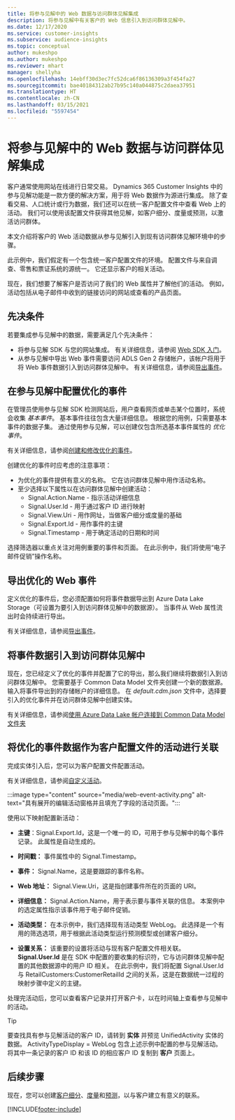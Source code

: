 ```yaml
---
title: 将参与见解中的 Web 数据与访问群体见解集成
description: 将参与见解中有关客户的 Web 信息引入到访问群体见解中。
ms.date: 12/17/2020
ms.service: customer-insights
ms.subservice: audience-insights
ms.topic: conceptual
author: mukeshpo
ms.author: mukeshpo
ms.reviewer: mhart
manager: shellyha
ms.openlocfilehash: 14ebff30d3ec7fc52dca6f86136309a3f454fa27
ms.sourcegitcommit: bae40184312ab27b95c140a044875c2daea37951
ms.translationtype: HT
ms.contentlocale: zh-CN
ms.lasthandoff: 03/15/2021
ms.locfileid: "5597454"
---
```

# <a name="integrate-web-data-from-engagement-insights-with-audience-insights"></a>将参与见解中的 Web 数据与访问群体见解集成

客户通常使用网站在线进行日常交易。 Dynamics 365 Customer Insights 中的参与见解功能是一款方便的解决方案，用于将 Web 数据作为源进行集成。 除了查看交易、人口统计或行为数据，我们还可以在统一客户配置文件中查看 Web 上的活动。 我们可以使用该配置文件获得其他见解，如客户细分、度量或预测，以激活访问群体。

本文介绍将客户的 Web 活动数据从参与见解引入到现有访问群体见解环境中的步骤。

此示例中，我们假定有一个包含统一客户配置文件的环境。 配置文件与来自调查、零售和票证系统的源统一。 它还显示客户的相关活动。 

现在，我们想要了解客户是否访问了我们的 Web 属性并了解他们的活动。 例如，活动包括从电子邮件中收到的链接访问的网站或查看的产品页面。

## <a name="prerequisites"></a>先决条件

若要集成参与见解中的数据，需要满足几个先决条件： 

- 将参与见解 SDK 与您的网站集成。 有关详细信息，请参阅 [Web SDK 入门](../engagement-insights/instrument-website.md)。
- 从参与见解中导出 Web 事件需要访问 ADLS Gen 2 存储帐户，该帐户将用于将 Web 事件数据引入到访问群体见解中。 有关详细信息，请参阅[导出事件](../engagement-insights/export-events.md)。

## <a name="configure-refined-events-in-engagement-insights"></a>在参与见解中配置优化的事件

在管理员使用参与见解 SDK 检测网站后，用户查看网页或单击某个位置时，系统会收集 *基本事件*。 基本事件往往包含大量详细信息。 根据您的用例，只需要基本事件的数据子集。 通过使用参与见解，可以创建仅包含所选基本事件属性的 *优化事件*。     

有关详细信息，请参阅[创建和修改优化的事件](../engagement-insights/refined-events.md)。

创建优化的事件时应考虑的注意事项： 

- 为优化的事件提供有意义的名称。 它在访问群体见解中用作活动名称。
- 至少选择以下属性以在访问群体见解中创建活动： 
    - Signal.Action.Name - 指示活动详细信息
    - Signal.User.Id - 用于通过客户 ID 进行映射
    - Signal.View.Uri - 用作网址，当做客户细分或度量的基础
    - Signal.Export.Id - 用作事件的主键 <!-- system generated, do we need to list?-->
    - Signal.Timestamp - 用于确定活动的日期和时间

选择筛选器以重点关注对用例重要的事件和页面。 在此示例中，我们将使用“电子邮件促销”操作名称。

## <a name="export-the-refined-web-events"></a>导出优化的 Web 事件 

定义优化的事件后，您必须配置如何将事件数据导出到 Azure Data Lake Storage（可设置为要引入到访问群体见解中的数据源）。 当事件从 Web 属性流出时会持续进行导出。

有关详细信息，请参阅[导出事件](../engagement-insights/export-events.md)。

## <a name="ingest-event-data-to-audience-insights"></a>将事件数据引入到访问群体见解中

现在，您已经定义了优化的事件并配置了它的导出，那么我们继续将数据引入到访问群体见解中。 您需要基于 Common Data Model 文件夹创建一个新的数据源。 输入将事件导出到的存储帐户的详细信息。 在 *default.cdm.json* 文件中，选择要引入的优化事件并在访问群体见解中创建实体。

有关详细信息，请参阅[使用 Azure Data Lake 帐户连接到 Common Data Model 文件夹](connect-common-data-model.md)


## <a name="relate-refined-event-data-as-an-activity-of-a-customer-profile"></a>将优化的事件数据作为客户配置文件的活动进行关联

完成实体引入后，您可以为客户配置文件配置活动。

有关详细信息，请参阅[自定义活动](activities.md)。

:::image type="content" source="media/web-event-activity.png" alt-text="具有展开的编辑活动窗格并且填充了字段的活动页面。":::

使用以下映射配置新活动： 

- **主键**：Signal.Export.Id，这是一个唯一的 ID，可用于参与见解中的每个事件记录。 此属性是自动生成的。

- **时间戳：** 事件属性中的 Signal.Timestamp。

- **事件：** Signal.Name，这是要跟踪的事件名称。

- **Web 地址：** Signal.View.Uri，这是指创建事件所在的页面的 URI。

- **详细信息：** Signal.Action.Name，用于表示要与事件关联的信息。 本案例中的选定属性指示该事件用于电子邮件促销。

- **活动类型：** 在本示例中，我们选择现有活动类型 WebLog。 此选择是一个有用的筛选选项，用于根据此活动类型运行预测模型或创建客户细分。

- **设置关系：** 该重要的设置将活动与现有客户配置文件相关联。 **Signal.User.Id** 是在 SDK 中配置的要收集的标识符，它与访问群体见解中配置的其他数据源中的用户 ID 相关。 在此示例中，我们将配置 Signal.User.Id 与 RetailCustomers:CustomerRetailId 之间的关系，这是在数据统一过程的映射步骤中定义的主键。


处理完活动后，您可以查看客户记录并打开客户卡，以在时间轴上查看参与见解中的活动。 

> [!TIP]
> 要查找具有参与见解活动的客户 ID，请转到 **实体** 并预览 UnifiedActivity 实体的数据。 ActivityTypeDisplay = WebLog 包含上述示例中配置的参与见解活动。 将其中一条记录的客户 ID 和该 ID 的相应客户 ID 复制到 **客户** 页面上。

## <a name="next-steps"></a>后续步骤

现在，您可以创建[客户细分](segments.md)、[度量](measures.md)和[预测](predictions.md)，以与客户建立有意义的联系。


[!INCLUDE[footer-include](../includes/footer-banner.md)]